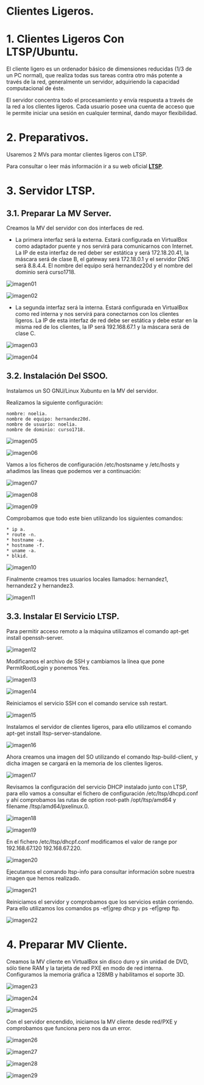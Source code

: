 # **Clientes Ligeros.**

# **1. Clientes Ligeros Con LTSP/Ubuntu.**

El cliente ligero es un ordenador básico de dimensiones reducidas (1/3 de un PC normal), que realiza todas sus tareas contra otro más potente a través de la red, generalmente un servidor, adquiriendo la capacidad computacional de éste.

El servidor concentra todo el procesamiento y envía respuesta a través de la red a los clientes ligeros. Cada usuario posee una cuenta de acceso que le permite iniciar una sesión en cualquier terminal, dando mayor flexibilidad.

# **2. Preparativos.**

Usaremos 2 MVs para montar clientes ligeros con LTSP.

Para consultar o leer más información ir a su web oficial **[LTSP](http://www.ltsp.org/)**.

# **3. Servidor LTSP.**

## **3.1. Preparar La MV Server.**

Creamos la MV del servidor con dos interfaces de red.

* La primera interfaz será la externa. Estará configurada en VirtualBox como adaptador puente y nos servirá para comunicarnos con Internet. La IP de esta interfaz de red deber ser estática y será 172.18.20.41, la máscara será de clase B, el gateway será 172.18.0.1 y el servidor DNS será 8.8.4.4. El nombre del equipo será hernandez20d y el nombre del dominio será curso1718.

![imagen01](./images/a1_clientes_ligeros/01.png)

![imagen02](./images/a1_clientes_ligeros/02.png)

* La segunda interfaz será la interna. Estará configurada en VirtualBox como red interna y nos servírá para conectarnos con los clientes ligeros. La IP de esta interfaz de red debe ser estática y debe estar en la misma red de los clientes, la IP será 192.168.67.1 y la máscara será de clase C.

![imagen03](./images/a1_clientes_ligeros/03.png)

![imagen04](./images/a1_clientes_ligeros/04.png)

## **3.2. Instalación Del SSOO.**

Instalamos un SO GNU/Linux Xubuntu en la MV del servidor.

Realizamos la siguiente configuración:

~~~
nombre: noelia.
nombre de equipo: hernandez20d.
nombre de usuario: noelia.
nombre de dominio: curso1718.
~~~

![imagen05](./images/a1_clientes_ligeros/05.png)

![imagen06](./images/a1_clientes_ligeros/06.png)

Vamos a los ficheros de configuración /etc/hostsname y /etc/hosts y añadimos las líneas que podemos ver a continuación:

![imagen07](./images/a1_clientes_ligeros/07.png)

![imagen08](./images/a1_clientes_ligeros/08.png)

![imagen09](./images/a1_clientes_ligeros/09.png)

Comprobamos que todo este bien utilizando los siguientes comandos:

~~~
* ip a.
* route -n.
* hostname -a.
* hostname -f.
* uname -a.
* blkid.
~~~

![imagen10](./images/a1_clientes_ligeros/10.png)

Finalmente creamos tres usuarios locales llamados: hernandez1, hernandez2 y hernandez3.

![imagen11](./images/a1_clientes_ligeros/11.png)

## **3.3. Instalar El Servicio LTSP.**

Para permitir acceso remoto a la máquina utilizamos el comando apt-get install openssh-server.

![imagen12](./images/a1_clientes_ligeros/12.png)

Modificamos el archivo de SSH y cambiamos la línea que pone PermitRootLogin y ponemos Yes.

![imagen13](./images/a1_clientes_ligeros/13.png)

![imagen14](./images/a1_clientes_ligeros/14.png)

Reiniciamos el servicio SSH con el comando service ssh restart.

![imagen15](./images/a1_clientes_ligeros/15.png)

Instalamos el servidor de clientes ligeros, para ello utilizamos el comando apt-get install ltsp-server-standalone.

![imagen16](./images/a1_clientes_ligeros/16.png)

Ahora creamos una imagen del SO utilizando el comando ltsp-build-client, y dicha imagen se cargará en la memoria de los clientes ligeros.

![imagen17](./images/a1_clientes_ligeros/17.png)

Revisamos la configuración del servicio DHCP instalado junto con LTSP, para ello vamos a consultar el fichero de configuración /etc/ltsp/dhcpd.conf y ahí comprobamos las rutas de option root-path /opt/ltsp/amd64 y filename /ltsp/amd64/pxelinux.0.

![imagen18](./images/a1_clientes_ligeros/18.png)

![imagen19](./images/a1_clientes_ligeros/19.png)

En el fichero /etc/ltsp/dhcpf.conf modificamos el valor de range por 192.168.67.120 192.168.67.220.

![imagen20](./images/a1_clientes_ligeros/20.png)

Ejecutamos el comando ltsp-info para consultar información sobre nuestra imagen que hemos realizado.

![imagen21](./images/a1_clientes_ligeros/21.png)

Reiniciamos el servidor y comprobamos que los servicios están corriendo. Para ello utilizamos los comandos ps -ef|grep dhcp y ps -ef|grep ftp.

![imagen22](./images/a1_clientes_ligeros/22.png)

# **4. Preparar MV Cliente.**

Creamos la MV cliente en VirtualBox sin disco duro y sin unidad de DVD, sólo tiene RAM y la tarjeta de red PXE en modo de red interna. Configuramos la memoria gráfica a 128MB y habilitamos el soporte 3D.

![imagen23](./images/a1_clientes_ligeros/23.png)

![imagen24](./images/a1_clientes_ligeros/24.png)

![imagen25](./images/a1_clientes_ligeros/25.png)

Con el servidor encendido, iniciamos la MV cliente desde red/PXE y comprobamos que funciona pero nos da un error.

![imagen26](./images/a1_clientes_ligeros/26.png)

![imagen27](./images/a1_clientes_ligeros/27.png)

![imagen28](./images/a1_clientes_ligeros/28.png)

![imagen29](./images/a1_clientes_ligeros/29.png)
